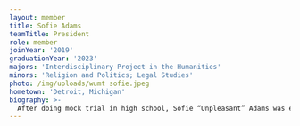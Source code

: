 ```yaml
---
layout: member
title: Sofie Adams
teamTitle: President
role: member
joinYear: '2019'
graduationYear: '2023'
majors: 'Interdisciplinary Project in the Humanities'
minors: 'Religion and Politics; Legal Studies'
photo: /img/uploads/wumt sofie.jpeg
hometown: 'Detroit, Michigan'
biography: >-
  After doing mock trial in high school, Sofie “Unpleasant” Adams was ecstatic to join WashU Mock Trial and this group of truly delightful people. Her proudest achievement (mock trial or otherwise) was that one time the coaches said her cross, “didn’t suck” (she’s been chasing that high ever since). So far, her favorite parts of college mock include: humanizing the trial box, feeling personally victimized by Kelly Doos, and playing Midwestern mothers (ope hi there, dear!). When not in mock she can be found looking at dogs on Pet Finder, annoying her professors, being the “cool aunt,” or thinking about — wait for it — mock trial. She eagerly awaits her wedding to Sang Mi in the Spring :’)
---
```

